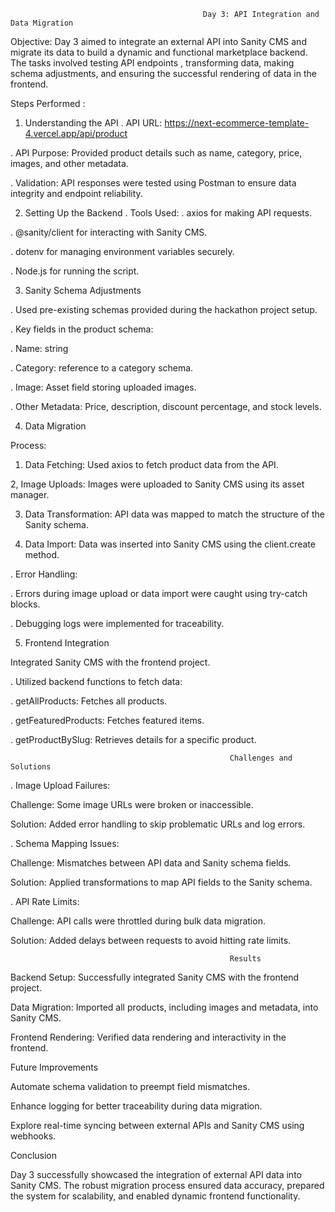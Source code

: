                                                Day 3: API Integration and Data Migration
  Objective:
  Day 3 aimed to integrate an external API into Sanity CMS and migrate its data to build a dynamic and functional marketplace backend. The tasks involved testing API endpoints
  , transforming data, making schema adjustments, and ensuring the successful rendering of data in the frontend.

  Steps Performed :

  1. Understanding the API
  . API URL: https://next-ecommerce-template-4.vercel.app/api/product

  . API Purpose: Provided product details such as name, category, price, images, and other metadata.

  . Validation: API responses were tested using Postman to ensure data integrity and endpoint reliability.

2. Setting Up the Backend
  . Tools Used:
  . axios for making API requests.

  . @sanity/client for interacting with Sanity CMS.

  . dotenv for managing environment variables securely.

  . Node.js for running the script.

3. Sanity Schema Adjustments

 . Used pre-existing schemas provided during the hackathon project setup.

 . Key fields in the product schema:

 . Name: string

 . Category: reference to a category schema.

 . Image: Asset field storing uploaded images.

. Other Metadata: Price, description, discount percentage, and stock levels.

4. Data Migration

Process:

1. Data Fetching: Used axios to fetch product data from the API.

2, Image Uploads: Images were uploaded to Sanity CMS using its asset manager.

3. Data Transformation: API data was mapped to match the structure of the Sanity schema.

4. Data Import: Data was inserted into Sanity CMS using the client.create method.

. Error Handling:

  . Errors during image upload or data import were caught using try-catch blocks.

  . Debugging logs were implemented for traceability.

5. Frontend Integration

Integrated Sanity CMS with the frontend project.

 . Utilized backend functions to fetch data:

 . getAllProducts: Fetches all products.

 . getFeaturedProducts: Fetches featured items.

 . getProductBySlug: Retrieves details for a specific product.

                                                     Challenges and Solutions

. Image Upload Failures:

   Challenge: Some image URLs were broken or inaccessible.

   Solution: Added error handling to skip problematic URLs and log errors.

. Schema Mapping Issues:

   Challenge: Mismatches between API data and Sanity schema fields.

  Solution: Applied transformations to map API fields to the Sanity schema.

. API Rate Limits:

   Challenge: API calls were throttled during bulk data migration.

   Solution: Added delays between requests to avoid hitting rate limits.

                                                     Results

Backend Setup: Successfully integrated Sanity CMS with the frontend project.

Data Migration: Imported all products, including images and metadata, into Sanity CMS.

Frontend Rendering: Verified data rendering and interactivity in the frontend.

Future Improvements

Automate schema validation to preempt field mismatches.

Enhance logging for better traceability during data migration.

Explore real-time syncing between external APIs and Sanity CMS using webhooks.

Conclusion

Day 3 successfully showcased the integration of external API data into Sanity CMS. The robust migration process ensured data accuracy, prepared the system for scalability, and enabled dynamic frontend functionality.





  
